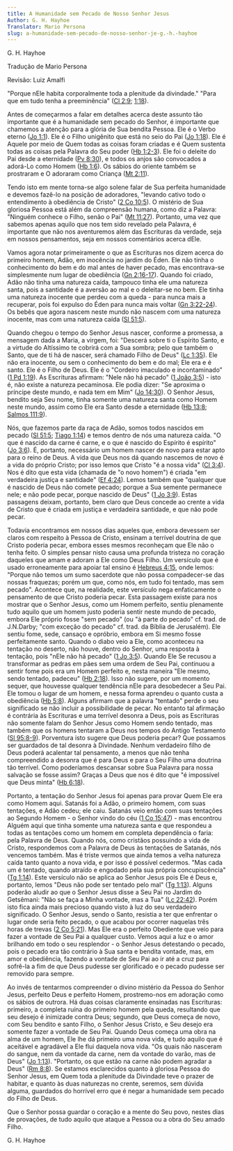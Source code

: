 ```yaml
---
title: A Humanidade sem Pecado de Nosso Senhor Jesus
Author: G. H. Hayhoe
Translator: Mario Persona
slug: a-humanidade-sem-pecado-de-nosso-senhor-je-g.-h.-hayhoe
---
```


G. H. Hayhoe

Tradução de Mario Persona

Revisão: Luiz Amalfi

&quot;Porque nEle habita corporalmente toda a plenitude da divindade.&quot; &quot;Para que em tudo tenha a preeminência&quot; ([Cl 2:9](http://mysword.info/b?r=col_2:9); [1:18](http://mysword.info/b?r=col_1:18)).

Antes de começarmos a falar em detalhes acerca deste assunto tão importante que é a humanidade sem pecado do Senhor, é importante que chamemos a atenção para a glória de Sua bendita Pessoa. Ele é o Verbo eterno ([Jo 1:1](http://mysword.info/b?r=Joh_1:1)). Ele é o Filho unigênito que está no seio do Pai ([Jo 1:18](http://mysword.info/b?r=Joh_1:18)). Ele é Aquele por meio de Quem todas as coisas foram criadas e é Quem sustenta todas as coisas pela Palavra do Seu poder ([Hb 1:2-3](http://mysword.info/b?r=Heb_1:2-3)). Ele foi o deleite do Pai desde a eternidade ([Pv 8:30](http://mysword.info/b?r=Pro_8:30)), e todos os anjos são convocados a adorá-Lo como Homem ([Hb 1:6](http://mysword.info/b?r=Heb_1:6)). Os sábios do oriente também se prostraram e O adoraram como Criança ([Mt 2:11](http://mysword.info/b?r=Mat_2:11)).

Tendo isto em mente torna-se algo solene falar de Sua perfeita humanidade e devemos fazê-lo na posição de adoradores, &quot;levando cativo todo o entendimento à obediência de Cristo&quot; ([2 Co 10:5](http://mysword.info/b?r=2Co_10:5)). O mistério de Sua gloriosa Pessoa está além da compreensão humana, como diz a Palavra: &quot;Ninguém conhece o Filho, senão o Pai&quot; ([Mt 11:27](http://mysword.info/b?r=Mat_11:27)). Portanto, uma vez que sabemos apenas aquilo que nos tem sido revelado pela Palavra, é importante que não nos aventuremos além das Escrituras da verdade, seja em nossos pensamentos, seja em nossos comentários acerca dEle.

Vamos agora notar primeiramente o que as Escrituras nos dizem acerca do primeiro homem, Adão, em inocência no jardim do Éden. Ele não tinha o conhecimento do bem e do mal antes de haver pecado, mas encontrava-se simplesmente num lugar de obediência ([Gn 2:16-17](http://mysword.info/b?r=Gen_2:16-17)). Quando foi criado, Adão não tinha uma natureza caída, tampouco tinha ele uma natureza santa, pois a santidade é a aversão ao mal e o deleitar-se no bem. Ele tinha uma natureza inocente que perdeu com a queda - para nunca mais a recuperar, pois foi expulso do Éden para nunca mais voltar ([Gn 3:22-24](http://mysword.info/b?r=Gen_3:22-24)). Os bebês que agora nascem neste mundo não nascem com uma natureza inocente, mas com uma natureza caída ([Sl 51:5](http://mysword.info/b?r=Psa_51:5)).

Quando chegou o tempo do Senhor Jesus nascer, conforme a promessa, a mensagem dada a Maria, a virgem, foi: &quot;Descerá sobre ti o Espírito Santo, e a virtude do Altíssimo te cobrirá com a Sua sombra; pelo que também o Santo, que de ti há de nascer, será chamado Filho de Deus&quot; ([Lc 1:35](http://mysword.info/b?r=Luk_1:35)). Ele não era inocente, ou sem o conhecimento do bem e do mal; Ele era e é santo. Ele é o Filho de Deus. Ele é o &quot;Cordeiro imaculado e incontaminado&quot; ([1 Pd 1:19](http://mysword.info/b?r=1Pe_1:19)). As Escrituras afirmam: &quot;Nele não há pecado&quot; ([1 João 3:5](http://mysword.info/b?r=1Jo_3:5)) - isto é, não existe a natureza pecaminosa. Ele podia dizer: &quot;Se aproxima o príncipe deste mundo, e nada tem em Mim&quot; ([Jo 14:30](http://mysword.info/b?r=Joh_14:30)). O Senhor Jesus, bendito seja Seu nome, tinha somente uma natureza santa como Homem neste mundo, assim como Ele era Santo desde a eternidade ([Hb 13:8](http://mysword.info/b?r=Heb_13:8); [Salmos 111:9](http://mysword.info/b?r=Psa_111:9)).

Nós, que fazemos parte da raça de Adão, somos todos nascidos em pecado ([Sl 51:5](http://mysword.info/b?r=Psa_51:5); [Tiago 1:14](http://mysword.info/b?r=Jas_1:14)) e temos dentro de nós uma natureza caída. &quot;O que é nascido da carne é carne, e o que é nascido do Espírito é espírito&quot; ([Jo 3:6](http://mysword.info/b?r=Joh_3:6)). É, portanto, necessário um homem nascer de novo para estar apto para o reino de Deus. A vida que Deus nos dá quando nascemos de novo é a vida do próprio Cristo; por isso lemos que Cristo &quot;é a nossa vida&quot; ([Cl 3:4](http://mysword.info/b?r=col_3:4)). Nos é dito que esta vida (chamada de &quot;o novo homem&quot;) é criada &quot;em verdadeira justiça e santidade&quot; ([Ef 4:24](http://mysword.info/b?r=Eph_4:24)). Lemos também que &quot;qualquer que é nascido de Deus não comete pecado; porque a Sua semente permanece nele; e não pode pecar, porque nascido de Deus&quot; ([1 Jo 3:9](http://mysword.info/b?r=1Jo_3:9)). Estas passagens deixam, portanto, bem claro que Deus concede ao crente a vida de Cristo que é criada em justiça e verdadeira santidade, e que não pode pecar.

Todavia encontramos em nossos dias aqueles que, embora devessem ser claros com respeito à Pessoa de Cristo, ensinam a terrível doutrina de que Cristo poderia pecar, embora esses mesmos reconheçam que Ele não o tenha feito. O simples pensar nisto causa uma profunda tristeza no coração daqueles que amam e adoram a Ele como Deus Filho. Um versículo que é usado erroneamente para apoiar tal ensino é [Hebreus 4:15](http://mysword.info/b?r=Heb_4:15), onde lemos: &quot;Porque não temos um sumo sacerdote que não possa compadecer-se das nossas fraquezas; porém um que, como nós, em tudo foi tentado, mas sem pecado&quot;. Acontece que, na realidade, este versículo nega enfaticamente o pensamento de que Cristo poderia pecar. Esta passagem existe para nos mostrar que o Senhor Jesus, como um Homem perfeito, sentiu plenamente tudo aquilo que um homem justo poderia sentir neste mundo de pecado, embora Ele próprio fosse &quot;sem pecado&quot; (ou &quot;à parte do pecado&quot; cf. trad. de J.N.Darby; &quot;com exceção do pecado&quot; cf. trad. da Bíblia de Jerusalém). Ele sentiu fome, sede, cansaço e opróbrio, embora em Si mesmo fosse perfeitamente santo. Quando o diabo veio a Ele, como aconteceu na tentação no deserto, não houve, dentro do Senhor, uma resposta à tentação, pois &quot;nEle não há pecado&quot; ([1 Jo 3:5](http://mysword.info/b?r=1Jo_3:5)). Quando Ele Se recusou a transformar as pedras em pães sem uma ordem de Seu Pai, continuou a sentir fome pois era um Homem perfeito e, nesta maneira &quot;Ele mesmo, sendo tentado, padeceu&quot; ([Hb 2:18](http://mysword.info/b?r=Heb_2:18)). Isso não sugere, por um momento sequer, que houvesse qualquer tendência nEle para desobedecer a Seu Pai. Ele tomou o lugar de um homem, e nessa forma aprendeu o quanto custa a obediência ([Hb 5:8](http://mysword.info/b?r=Heb_5:8)). Alguns afirmam que a palavra &quot;tentado&quot; perde o seu significado se não incluir a possibilidade de pecar. No entanto tal afirmação é contrária às Escrituras e uma terrível desonra a Deus, pois as Escrituras não somente falam do Senhor Jesus como Homem sendo tentado, mas também que os homens tentaram a Deus nos tempos do Antigo Testamento ([Sl 95:8-9](http://mysword.info/b?r=Psa_95:8-9)). Porventura isto sugere que Deus poderia pecar? Que possamos ser guardados de tal desonra à Divindade. Nenhum verdadeiro filho de Deus poderá acalentar tal pensamento, a menos que não tenha compreendido a desonra que é para Deus e para o Seu Filho uma doutrina tão terrível. Como poderíamos descansar sobre Sua Palavra para nossa salvação se fosse assim? Graças a Deus que nos é dito que &quot;é impossível que Deus minta&quot; ([Hb 6:18](http://mysword.info/b?r=Heb_6:18)).

Portanto, a tentação do Senhor Jesus foi apenas para provar Quem Ele era como Homem aqui. Satanás foi a Adão, o primeiro homem, com suas tentações, e Adão cedeu; ele caiu. Satanás veio então com suas tentações ao Segundo Homem - o Senhor vindo do céu ([1 Co 15:47](http://mysword.info/b?r=1Co_15:47)) - mas encontrou Alguém aqui que tinha somente uma natureza santa e que respondeu a todas as tentações como um homem em completa dependência o faria: pela Palavra de Deus. Quando nós, como cristãos possuindo a vida de Cristo, respondemos com a Palavra de Deus às tentações de Satanás, nós vencemos também. Mas é triste vermos que ainda temos a velha natureza caída tanto quanto a nova vida, e por isso é possível cedermos. &quot;Mas cada um é tentado, quando atraído e engodado pela sua própria concupiscência&quot; ([Tg 1:14](http://mysword.info/b?r=Jas_1:14)). Este versículo não se aplica ao Senhor Jesus pois Ele é Deus e, portanto, lemos &quot;Deus não pode ser tentado pelo mal&quot; ([Tg 1:13](http://mysword.info/b?r=Jas_1:13)). Alguns poderão aludir ao que o Senhor Jesus disse a Seu Pai no Jardim do Getsêmani: &quot;Não se faça a Minha vontade, mas a Tua&quot; ([Lc 22:42](http://mysword.info/b?r=Luk_22:42)). Porém isto fica ainda mais precioso quando visto à luz do seu verdadeiro significado. O Senhor Jesus, sendo o Santo, resistia a ter que enfrentar o lugar onde seria feito pecado, o que acabou por ocorrer naquelas três horas de trevas ([2 Co 5:21](http://mysword.info/b?r=2Co_5:21)). Mas Ele era o perfeito Obediente que veio para fazer a vontade de Seu Pai a qualquer custo. Vemos aqui a luz e o amor brilhando em todo o seu resplendor - o Senhor Jesus detestando o pecado, pois o pecado era tão contrário à Sua santa e bendita vontade, mas, em amor e obediência, fazendo a vontade de Seu Pai ao ir até a cruz para sofrê-la a fim de que Deus pudesse ser glorificado e o pecado pudesse ser removido para sempre.

Ao invés de tentarmos compreender o divino mistério da Pessoa do Senhor Jesus, perfeito Deus e perfeito Homem, prostremo-nos em adoração como os sábios de outrora. Há duas coisas claramente ensinadas nas Escrituras: primeiro, a completa ruína do primeiro homem pela queda, resultando que seu desejo é inimizade contra Deus; segundo, que Deus começa de novo, com Seu bendito e santo Filho, o Senhor Jesus Cristo, e Seu desejo era somente fazer a vontade de Seu Pai. Quando Deus começa uma obra na alma de um homem, Ele lhe dá primeiro uma nova vida, e tudo aquilo que é aceitável e agradável a Ele flui daquela nova vida. &quot;Os quais não nasceram do sangue, nem da vontade da carne, nem da vontade do varão, mas de Deus&quot; ([Jo 1:13](http://mysword.info/b?r=Joh_1:13)). &quot;Portanto, os que estão na carne não podem agradar a Deus&quot; ([Rm 8:8](http://mysword.info/b?r=Rom_8:8)). Se estamos esclarecidos quanto à gloriosa Pessoa do Senhor Jesus, em Quem toda a plenitude da Divindade teve o prazer de habitar, e quanto às duas naturezas no crente, seremos, sem dúvida alguma, guardados do horrível erro que é negar a humanidade sem pecado do Filho de Deus.

Que o Senhor possa guardar o coração e a mente do Seu povo, nestes dias de provações, de tudo aquilo que ataque a Pessoa ou a obra do Seu amado Filho.

G. H. Hayhoe